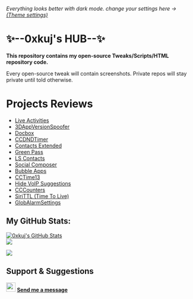_Everything looks better with dark mode. change your settings here -> [(Theme settings)](https://github.com/settings/appearance)_

# ✨--0xkuj's HUB--✨

**This repository contains my open-source Tweaks/Scripts/HTML repository code.**

Every open-source tweak will contain screenshots.
Private repos will stay private until told otherwise.

# Projects Reviews
* [Live Activities](https://www.idownloadblog.com/2022/08/27/live-activities/)
* [3DAppVersionSpoofer](https://www.idownloadblog.com/2022/06/23/3dappversionspoofer/)
* [Docbox](https://www.idownloadblog.com/2022/01/22/docbox/)
* [CCDNDTimer](https://ioshacker.com/cydia/ccdndtimer-tweak-lets-you-enable-dnd-mode-for-a-specific-time)
* [Contacts Extended](https://www.idownloadblog.com/2021/08/03/contacts-extended/)
* [Green Pass](https://ioshacker.com/news/green-pass-tweak-lets-you-display-any-photo-with-an-activator-gesture)
* [LS Contacts](https://www.idownloadblog.com/2020/10/10/ls-contacts/)
* [Social Composer](https://www.idownloadblog.com/2020/12/20/social-composer/)
* [Bubble Apps](https://kubadownload.com/news/bubble-apps-tweak/)
* [CCTime13](https://www.idownloadblog.com/2020/08/22/cctime13/)
* [Hide VoIP Suggestions](https://www.idownloadblog.com/2021/08/26/hide-voip-suggestions/)
* [CCCounters](https://kubadownload.com/news/cccounters/)
* [SiriTTL (Time To Live)](https://www.idownloadblog.com/2020/06/27/siri-ttl/)
* [GlobAlarmSettings](https://www.techacrobat.com/best-unc0ver-jailbreak-tweaks/#44_Glob_Alarm_Settings)


## My GitHub Stats:


<a href="#stats">
  <img align="center" src="https://readmestats.999857.xyz/api/top-langs/?username=0xkuj&include_all_commits=true&count_private=true&theme=dracula&hide=Perl" alt="0xkuj's GitHub Stats">
</a>
<br>
<a href="#stats">
  <img align="center" src="https://readmestats.999857.xyz/api?username=0xkuj&include_all_commits=true&theme=dracula&show_icons=true&count_private=true">
</a>

![](https://github-profile-summary-cards.vercel.app/api/cards/profile-details?username=0xkuj&theme=dracula)

## Support & Suggestions
<img src="https://pnggrid.com/wp-content/uploads/2021/07/Twitter-Logo-Square.png" width="25px"> **[Send me a message](https://twitter.com/omrkujman)**


<!--
**0xkuj/0xkuj** is a ✨ _special_ ✨ repository
-->
